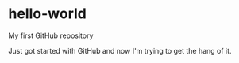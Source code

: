 # hello-world
My first GitHub repository

Just got started with GitHub and now I'm trying to get the hang of it.
